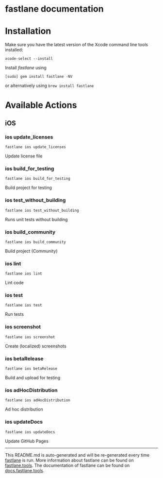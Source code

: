 fastlane documentation
================
# Installation

Make sure you have the latest version of the Xcode command line tools installed:

```
xcode-select --install
```

Install _fastlane_ using
```
[sudo] gem install fastlane -NV
```
or alternatively using `brew install fastlane`

# Available Actions
## iOS
### ios update_licenses
```
fastlane ios update_licenses
```
Update license file
### ios build_for_testing
```
fastlane ios build_for_testing
```
Build project for testing
### ios test_without_building
```
fastlane ios test_without_building
```
Runs unit tests without building
### ios build_community
```
fastlane ios build_community
```
Build project (Community)
### ios lint
```
fastlane ios lint
```
Lint code
### ios test
```
fastlane ios test
```
Run tests
### ios screenshot
```
fastlane ios screenshot
```
Create (localized) screenshots
### ios betaRelease
```
fastlane ios betaRelease
```
Build and upload for testing
### ios adHocDistribution
```
fastlane ios adHocDistribution
```
Ad hoc distribution
### ios updateDocs
```
fastlane ios updateDocs
```
Update GitHub Pages

----

This README.md is auto-generated and will be re-generated every time [fastlane](https://fastlane.tools) is run.
More information about fastlane can be found on [fastlane.tools](https://fastlane.tools).
The documentation of fastlane can be found on [docs.fastlane.tools](https://docs.fastlane.tools).
